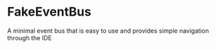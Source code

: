 # FakeEventBus
A minimal event bus that is easy to use and provides simple navigation through the IDE
